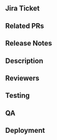 ## Jira Ticket
<Link to a Jira ticket.>

## Related PRs
<Links to PRs related to this updated and or links to required packages and versions.>

## Release Notes
<Release notes are for non-technical people. You can find release notes in the Jira ticket. Please add your name to the end of the release notes in parentheses.>

## Description
<What was changed.>

## Reviewers
<Mentions of the person or team to review.>

## Testing
<Instructions for reviewers to verify your update works.>
<Please include>
<Applicable screenshots>
<Helpful screenshare recordings>
<Comments about other pieces of code that may break>
<Content from the Tests section of the Jira ticket.>

## QA
<Items to add to Ghost Inspector or specific items to test manually with instructions on how to test.>

## Deployment
<Please indicate if any of the following are true>
<Includes migrations>
<Includes seeds> 
<Requires downtime>
<Downtime is required if a service is going offline for large migrations or if dependencies in 2 repos needs to be launched at the same time.>
<Use this section to list any scripts that need to run upon deployment.>
